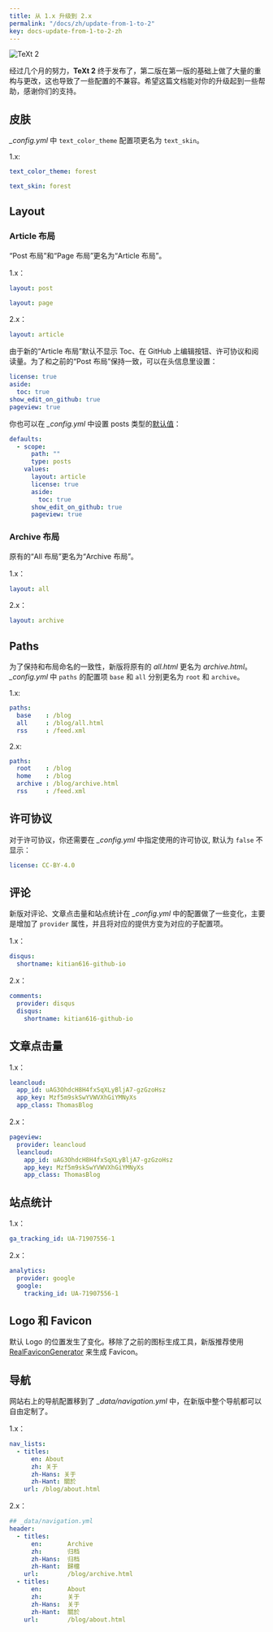 ```yaml
---
title: 从 1.x 升级到 2.x
permalink: "/docs/zh/update-from-1-to-2"
key: docs-update-from-1-to-2-zh
---
```


![TeXt 2](https://raw.githubusercontent.com/kitian616/jekyll-TeXt-theme/master/screenshots/TeXt-version-2.jpg)

经过几个月的努力，**TeXt 2** 终于发布了，第二版在第一版的基础上做了大量的重构与更改，这也导致了一些配置的不兼容。希望这篇文档能对你的升级起到一些帮助，感谢你们的支持。

## 皮肤

*_config.yml* 中 `text_color_theme` 配置项更名为 `text_skin`。

1.x:

```yml
text_color_theme: forest
```

```yml
text_skin: forest
```

## Layout

### Article 布局

“Post 布局”和“Page 布局”更名为“Article 布局”。

1.x：

```yml
layout: post
```

```yml
layout: page
```

2.x：

```yml
layout: article
```

由于新的“Article 布局”默认不显示 Toc、在 GitHub 上编辑按钮、许可协议和阅读量。为了和之前的“Post 布局”保持一致，可以在头信息里设置：

```yml
license: true
aside:
  toc: true
show_edit_on_github: true
pageview: true
```

你也可以在 *_config.yml* 中设置 posts 类型的[默认值](https://jekyllrb.com/docs/configuration/#front-matter-defaults)：

```yml
defaults:
  - scope:
      path: ""
      type: posts
    values:
      layout: article
      license: true
      aside:
        toc: true
      show_edit_on_github: true
      pageview: true
```

### Archive 布局

原有的“All 布局”更名为“Archive 布局”。

1.x：

```yml
layout: all
```

2.x：

```yml
layout: archive
```

## Paths

为了保持和布局命名的一致性，新版将原有的 *all.html* 更名为 *archive.html*。*_config.yml* 中 `paths` 的配置项 `base` 和 `all` 分别更名为 `root` 和 `archive`。

1.x:

```yml
paths:
  base    : /blog
  all     : /blog/all.html
  rss     : /feed.xml
```

2.x:

```yml
paths:
  root    : /blog
  home    : /blog
  archive : /blog/archive.html
  rss     : /feed.xml
```

## 许可协议

对于许可协议，你还需要在 *_config.yml* 中指定使用的许可协议, 默认为 `false` 不显示：

```yml
license: CC-BY-4.0
```

## 评论

新版对评论、文章点击量和站点统计在 *_config.yml* 中的配置做了一些变化，主要是增加了 `provider` 属性，并且将对应的提供方变为对应的子配置项。

1.x：

```yml
disqus:
  shortname: kitian616-github-io
```

2.x：

```yml
comments:
  provider: disqus
  disqus:
    shortname: kitian616-github-io
```

## 文章点击量

1.x：

```yml
leancloud:
  app_id: uAG3OhdcH8H4fxSqXLyBljA7-gzGzoHsz
  app_key: Mzf5m9skSwYVWVXhGiYMNyXs
  app_class: ThomasBlog
```

2.x：

```yml
pageview:
  provider: leancloud
  leancloud:
    app_id: uAG3OhdcH8H4fxSqXLyBljA7-gzGzoHsz
    app_key: Mzf5m9skSwYVWVXhGiYMNyXs
    app_class: ThomasBlog
```

## 站点统计

1.x：

```yml
ga_tracking_id: UA-71907556-1
```
2.x：

```yml
analytics:
  provider: google
  google:
    tracking_id: UA-71907556-1
```

## Logo 和 Favicon

默认 Logo 的位置发生了变化。移除了之前的图标生成工具，新版推荐使用 [RealFaviconGenerator](https://realfavicongenerator.net/) 来生成 Favicon。

## 导航

网站右上的导航配置移到了 *_data/navigation.yml* 中，在新版中整个导航都可以自由定制了。

1.x：

```yml
nav_lists:
  - titles:
      en: About
      zh: 关于
      zh-Hans: 关于
      zh-Hant: 關於
    url: /blog/about.html
```

2.x：

```yml
## _data/navigation.yml
header:
  - titles:
      en:       Archive
      zh:       归档
      zh-Hans:  归档
      zh-Hant:  歸檔
    url:        /blog/archive.html
  - titles:
      en:       About
      zh:       关于
      zh-Hans:  关于
      zh-Hant:  關於
    url:        /blog/about.html
```
